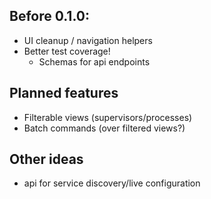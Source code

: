 ## Before 0.1.0:
- UI cleanup / navigation helpers
- Better test coverage!
  - Schemas for api endpoints

## Planned features

- Filterable views (supervisors/processes)
- Batch commands (over filtered views?)

## Other ideas
- api for service discovery/live configuration
